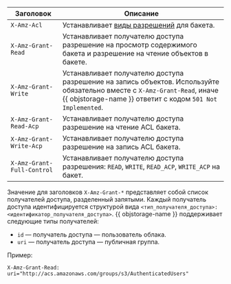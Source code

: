 Заголовок | Описание
--- | ---
`X-Amz-Acl` | Устанавливает [виды разрешений](../concepts/acl.md#permissions-types) для бакета.
`X-Amz-Grant-Read` | Устанавливает получателю доступа разрешение на просмотр содержимого бакета и разрешение на чтение объектов в бакете.
`X-Amz-Grant-Write` | Устанавливает получателю доступа разрешение на запись объектов. Используйте обязательно вместе с `X-Amz-Grant-Read`, иначе {{ objstorage-name }} ответит с кодом `501 Not Implemented`.
`X-Amz-Grant-Read-Acp` | Устанавливает получателю доступа разрешение на чтение ACL бакета.
`X-Amz-Grant-Write-Acp` | Устанавливает получателю доступа разрешение на запись ACL бакета.
`X-Amz-Grant-Full-Control` | Устанавливает получателю доступа разрешения: `READ`, `WRITE`, `READ_ACP`, `WRITE_ACP` на бакет.

Значение для заголовков `X-Amz-Grant-*` представляет собой список получателей доступа, разделенный запятыми. Каждый получатель доступа идентифицируется структурой вида `<тип_получателя_доступа>:<идентификатор_получателя_доступа>`. {{ objstorage-name }} поддерживает следующие типы получателей:
* `id` — получатель доступа — пользователь облака.
* `uri` — получатель доступа — публичная группа.

Пример:

```
X-Amz-Grant-Read: uri="http://acs.amazonaws.com/groups/s3/AuthenticatedUsers"
```
